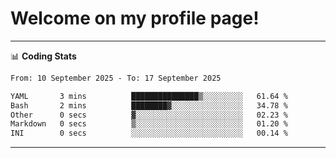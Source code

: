 # Welcome on my profile page!
<!-- print(("dralla"[::-1]+"s").capitalize()) -->

<!-- ---
👨🏻‍💻 **Busy With**
* Learning new Skills.
* Building small Projects.
* Being helpful. -->

---
📊 **Coding Stats**
<!--START_SECTION:waka-->

```txt
From: 10 September 2025 - To: 17 September 2025

YAML       3 mins          ███████████████▒░░░░░░░░░   61.64 %
Bash       2 mins          ████████▓░░░░░░░░░░░░░░░░   34.78 %
Other      0 secs          ▓░░░░░░░░░░░░░░░░░░░░░░░░   02.23 %
Markdown   0 secs          ▒░░░░░░░░░░░░░░░░░░░░░░░░   01.20 %
INI        0 secs          ░░░░░░░░░░░░░░░░░░░░░░░░░   00.14 %
```

<!--END_SECTION:waka-->
---
